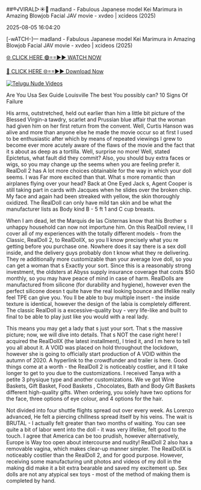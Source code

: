 ##®️√VIRAL▷☀️👄    madland - Fabulous Japanese model Kei Marimura in Amazing Blowjob Facial JAV movie - xvdeo &#124; xcideos (2025)

2025-08-05 16:04:20



[-wATCH-]—    madland - Fabulous Japanese model Kei Marimura in Amazing Blowjob Facial JAV movie - xvdeo &#124; xcideos (2025)

[🌐 CLICK HERE 🟢==►► WATCH NOW](https://www.youtucams.com/tracking/githubcom)

[🔴 CLICK HERE 🌐==►► Download Now](https://www.youtucams.com/tracking/githubcom)

[![Telugu Nude Videos](https://i.imgur.com/dJHk4Zq.gif)](https://www.youtucams.com/tracking/githubcom)



Are You Usa Sex Guide Louisville The best You possibly can? 10 Signs Of Failure

His arms, outstretched, held out earlier than him a little bit picture of the Blessed Virgin-a tawdry, scarlet and Prussian blue affair that the woman had given him on her first return from the convent. Well, Curtis Hanson was alive and more than anyone else he made the movie occur so at first I used to be enthusiastic after which by means of repeated viewings I grew to become ever more acutely aware of the flaws of the movie and the fact that it s about as deep as a tortilla. Well, surprise no more! Well, stated Epictetus, what fault did they commit? Also, you should buy extra faces or wigs, so you may change up the seems when you are feeling prefer it. RealDoll 2 has A lot more choices obtainable for the way in which your doll seems. I was Far more excited than that. What s more romantic than airplanes flying over your head? Back at One Eyed Jack s, Agent Cooper is still taking part in cards with Jacques when he slides over the broken chip. My face and again had been streaked with yellow, the skin thoroughly oxidized. The RealDoll can only have mild tan skin and be what the manufacturer lists as  Body kind B  - 5 ft 1  and C cup breasts.

When I am dead, let the Marquis de las Cisternas know that his Brother s unhappy household can now not importune him. On this RealDoll review, I ll cover all of my experiences with the totally different models - from the Classic, RealDoll 2, to RealDollX, so you ll know precisely what you re getting before you purchase one. Nowhere does it say there is a sex doll inside, and the delivery guys probably don t know what they re delivering. They re additionally more customizable than your average love doll, so you can get a woman that s Exactly your sort. Since this is a reasonably strong investment, the oldsters at Abyss supply insurance coverage that costs $50 monthly, so you may have peace of mind in case of harm. RealDolls are manufactured from silicone (for durability and hygiene), however even the perfect silicone doesn t quite have the real looking bounce and lifelike really feel TPE can give you. You ll be able to buy multiple insert - the inside texture is identical, however the design of the labia is completely different. The classic RealDoll is a excessive-quality buy - very life-like and built to final to be able to play just like you would with a real lady.

This means you may get a lady that s just your sort. That s the massive picture; now, we will dive into details. That s NOT the case right here! I acquired the RealDollX (the latest installment), I tried it, and I m here to tell you all about it.  A VOID  was placed on hold throughout the lockdown, however she is going to officially start production of  A VOID  within the autumn of 2020. A hyperlink to the crowdfunder and trailer is here. Good things come at a worth - the RealDoll 2 is noticeably costlier, and it ll take longer to get to you due to the customizations. I received Tanya with a petite 3 physique type and another customizations. We ve got Wine Baskets, Gift Basket, Food Baskets , Chocolates, Bath and Body Gift Baskets different high-quality gifts. When ordering, you solely have two options for the face, three options of eye colour, and 4 options for the hair.

 Not divided into four shuttle flights spread out over every week. As Lorenzo advanced, He felt a piercing chillness spread itself by his veins. The wait is BRUTAL - I actually felt greater than two months of waiting. You can see quite a bit of labor went into the doll - it was very lifelike, felt good to the touch. I agree that America can be too prudish, however alternatively, Europe is Way too open about intercourse and nudity! RealDoll 2 also has a removable vagina, which makes clear-up manner simpler. The RealDollX is noticeably costlier than the RealDoll 2, and for good purpose. However, receiving some manufacturing unit photos and videos of my doll in the making did make it a bit extra bearable and saved my excitement up. Sex dolls are not any atypical sex toys - most of the method of making them is completed by hand.